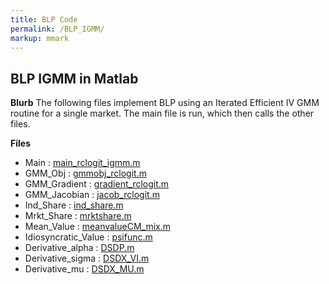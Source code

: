 ```yaml
---
title: BLP Code
permalink: /BLP_IGMM/
markup: mmark
---
```


## BLP IGMM in Matlab
**Blurb**
The following files implement BLP using an Iterated Efficient IV GMM routine for a single market. 
The main file is run, which then calls the other files.

**Files**
- Main : [main_rclogit_igmm.m](/files/code/matlab/blp_igmm/main_rclogit_igmm.m) 
- GMM_Obj : [gmmobj_rclogit.m](/files/code/matlab/blp_igmm/gmmobj_rclogit.m) 
- GMM_Gradient : [gradient_rclogit.m](/files/code/matlab/blp_igmm/gradient_rclogit.m) 
- GMM_Jacobian : [jacob_rclogit.m](/files/code/matlab/blp_igmm/jacob_rclogit.m) 
- Ind_Share : [ind_share.m](/files/code/matlab/blp_igmm/ind_share.m) 
- Mrkt_Share : [mrktshare.m](/files/code/matlab/blp_igmm/mrktshare.m) 
- Mean_Value : [meanvalueCM_mix.m](/files/code/matlab/blp_igmm/meanvalueCM_mix.m) 
- Idiosyncratic_Value : [psifunc.m](/files/code/matlab/blp_igmm/psifunc.m) 
- Derivative_alpha : [DSDP.m](/files/code/matlab/blp_igmm/DSDP.m) 
- Derivative_sigma : [DSDX_VI.m](/files/code/matlab/blp_igmm/DSDX_VI.m) 
- Derivative_mu : [DSDX_MU.m](/files/code/matlab/blp_igmm/DSDX_MU.m) 

  









